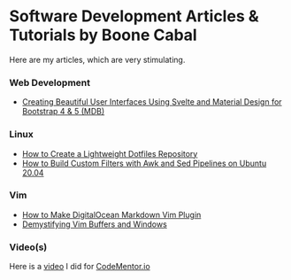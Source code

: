 # Software Development Articles & Tutorials by Boone Cabal

Here are my articles, which are very stimulating.

### Web Development
- [Creating Beautiful User Interfaces Using Svelte and Material Design for Bootstrap 4 & 5 (MDB)](https://docs.google.com/document/d/1RQ8PXhmODF0FEKlhhSsAceMFWLeyczbCkvWhpaUmT9U/edit?usp=sharing)

### Linux
- [How to Create a Lightweight Dotfiles Repository](https://github.com/boonecabaldev/Articles/blob/main/LightweightDotfilesRepo.md)
- [How to Build Custom Filters with Awk and Sed Pipelines on Ubuntu 20.04](https://github.com/boonecabaldev/Articles/blob/main/SedAwkPipelines.md)

### Vim
- [How to Make DigitalOcean Markdown Vim Plugin](https://github.com/boonecabaldev/Articles/blob/main/DigitalOceanMarkdownVimPlugin.md)
- [Demystifying Vim Buffers and Windows](https://github.com/boonecabaldev/Articles/blob/main/VimBuffersWindows.md)

### Video(s)

Here is a [video](https://youtu.be/Fdp2eefdvEs?si=s4MlpyCY_9wbNzoU) I did for [CodeMentor.io](https://codementor.io)
